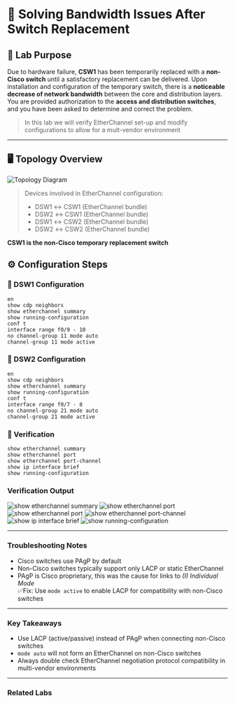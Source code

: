 # 🔧 Solving Bandwidth Issues After Switch Replacement

## 🧠 Lab Purpose
Due to hardware failure, **CSW1** has been temporarily replaced with a **non-Cisco switch** until a satisfactory replacement 
can be delivered. Upon installation and configuration of the temporary switch, there is a **noticeable decrease of network 
bandwidth** between the core and distribution layers. You are provided authorization to the **access and distribution 
switches**, and you have been asked to determine and correct the problem.
  
> In this lab we will verify EtherChannel set-up and modify configurations to allow for a mult-vendor environment

---

## 🖥️ Topology Overview
![Topology Diagram](https://github.com/nickbruggen90/Network-Labs/blob/main/Screenshot%202025-03-20%20180159.png)
> Devices involved in EtherChannel configuration: 
> - DSW1 ↔ CSW1 (EtherChannel bundle)
> - DSW2 ↔ CSW1 (EtherChannel bundle)
> - DSW1 ↔ CSW2 (EtherChannel bundle)
> - DSW2 ↔ CSW2 (EtherChannel bundle)

**CSW1 is the non-Cisco temporary replacement switch**

## ⚙️ Configuration Steps

### 🔹 DSW1 Configuration
```cisco  
en   
show cdp neighbors  
show etherchannel summary  
show running-configuration  
conf t  
interface range f0/9 - 10  
no channel-group 11 mode auto  
channel-group 11 mode active
```

### 🔹 DSW2 Configuration
```cisco
en  
show cdp neighbors  
show etherchannel summary  
show running-configuration  
conf t  
interface range f0/7 - 8  
no channel-group 21 mode auto  
channel-group 21 mode active
```

### 🔹 Verification
```cisco
show etherchannel summary
show etherchannel port
show etherchannel port-channel
show ip interface brief
show running-configuration
```
### Verification Output  
![show etherchannel summary](https://github.com/nickbruggen90/Network-Labs/blob/main/Images/Screenshot%202025-03-21%20031115.png)
![show etherchannel port](https://github.com/nickbruggen90/Network-Labs/blob/main/Images/Screenshot%202025-03-21%20031243.png)
![show etherchannel port](https://github.com/nickbruggen90/Network-Labs/blob/main/Images/Screenshot%202025-03-21%20031255.png)
![show etherchannel port-channel](https://github.com/nickbruggen90/Network-Labs/blob/main/Images/Screenshot%202025-03-21%20031352.png)
![show ip interface brief](https://github.com/nickbruggen90/Network-Labs/blob/main/Images/Screenshot%202025-03-21%20031422.png)
![show running-configuration](https://github.com/nickbruggen90/Network-Labs/blob/main/Images/Screenshot%202025-03-21%20031451.png)

---
### Troubleshooting Notes
* Cisco switches use PAgP by default  
* Non-Cisco switches typically support only LACP or static EtherChannel  
* PAgP is Cisco proprietary, this was the cause for links to *(I) Individual Mode*  
✅Fix: Use `mode active` to enable LACP for compatibility with non-Cisco switches  

---
### Key Takeaways
* Use LACP (active/passive) instead of PAgP when connecting non-Cisco switches  
* `mode auto` will not form an EtherChannel on non-Cisco switches  
* Always double check EtherChannel negotiation protocol compatibility in multi-vendor environments  

---
### Related Labs

